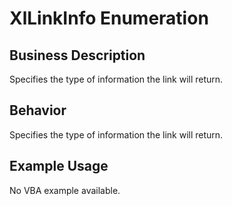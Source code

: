 # XlLinkInfo Enumeration

## Business Description
Specifies the type of information the link will return.

## Behavior
Specifies the type of information the link will return.

## Example Usage
No VBA example available.